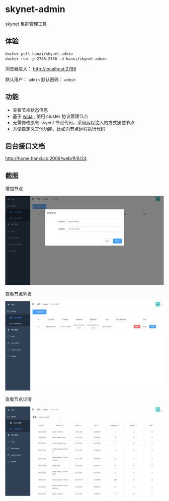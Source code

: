 # skynet-admin

skynet 集群管理工具

## 体验

```shell
docker pull hanxi/skynet-admin
docker run -p 2788:2788 -d hanxi/skynet-admin
```

浏览器进入： <http://localhost:2788>

默认用户： `admin`
默认密码： `admin`

## 功能

- 查看节点状态信息
- 基于 [wlua](https://github.com/hanxi/wlua) , 使用 cluster 协议管理节点
- 无需修改原有 skyent 节点代码，采用远程注入的方式操控节点
- 方便自定义其他功能，比如向节点远程执行代码

## 后台接口文档

<http://home.hanxi.cc:2009/web/#/6/24>

## 截图

增加节点

![](img/addnode.png)

查看节点列表

![](img/nodelist.png)

查看节点详情

![](img/nodedetail.png)

